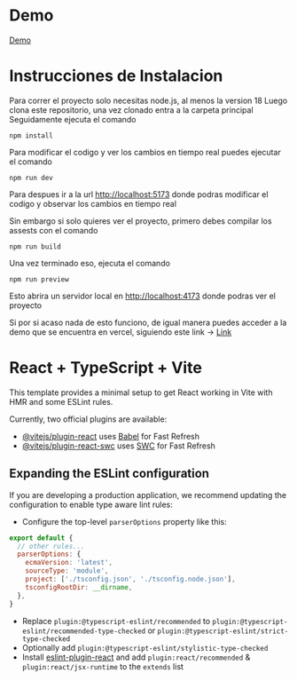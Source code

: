# Demo

[Demo](https://frontend-task-eta-eight.vercel.app/)

# Instrucciones de Instalacion

Para correr el proyecto solo necesitas node.js, al menos la version 18
Luego clona este repositorio, una vez clonado entra a la carpeta principal
Seguidamente ejecuta el comando
```
npm install
```
Para modificar el codigo y ver los cambios en tiempo real puedes ejecutar el comando
```
npm run dev
```
Para despues ir a la url [http://localhost:5173](http://localhost:5173)
 donde podras modificar el codigo y observar los cambios en tiempo real

Sin embargo si solo quieres ver el proyecto, primero debes compilar los assests con el comando
```
npm run build
```
Una vez terminado eso, ejecuta el comando
```
npm run preview
```
Esto abrira un servidor local en [http://localhost:4173](http://localhost:4173) donde podras ver el proyecto

Si por si acaso nada de esto funciono, de igual manera puedes acceder a la demo que se encuentra en vercel, siguiendo este link -> [Link](https://frontend-task-eta-eight.vercel.app/)



# React + TypeScript + Vite

This template provides a minimal setup to get React working in Vite with HMR and some ESLint rules.

Currently, two official plugins are available:

- [@vitejs/plugin-react](https://github.com/vitejs/vite-plugin-react/blob/main/packages/plugin-react/README.md) uses [Babel](https://babeljs.io/) for Fast Refresh
- [@vitejs/plugin-react-swc](https://github.com/vitejs/vite-plugin-react-swc) uses [SWC](https://swc.rs/) for Fast Refresh

## Expanding the ESLint configuration

If you are developing a production application, we recommend updating the configuration to enable type aware lint rules:

- Configure the top-level `parserOptions` property like this:

```js
export default {
  // other rules...
  parserOptions: {
    ecmaVersion: 'latest',
    sourceType: 'module',
    project: ['./tsconfig.json', './tsconfig.node.json'],
    tsconfigRootDir: __dirname,
  },
}
```

- Replace `plugin:@typescript-eslint/recommended` to `plugin:@typescript-eslint/recommended-type-checked` or `plugin:@typescript-eslint/strict-type-checked`
- Optionally add `plugin:@typescript-eslint/stylistic-type-checked`
- Install [eslint-plugin-react](https://github.com/jsx-eslint/eslint-plugin-react) and add `plugin:react/recommended` & `plugin:react/jsx-runtime` to the `extends` list

